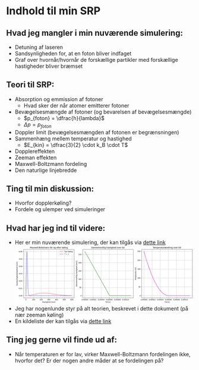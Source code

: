 # Indhold til min SRP

## Hvad jeg mangler i min nuværende simulering:

- Detuning af laseren
- Sandsynligheden for, at en foton bliver indfaget
- Graf over hvornår/hvornår de forskællige partikler med forskællige hastigheder bliver bræmset

## Teori til SRP:

- Absorption og emmission af fotoner
  - Hvad sker der når atomer emitterer fotoner
- Bevægelsesmængde af fotoner (og bevarelsen af bevægelsesmængde)
  - $p_{foton} = \dfrac{h}{lambda}$
  - $\Delta p = p_{foton}$
- Doppler limit (bevægelsesmængden af fotonen er begrænsningen)
- Sammenhæng mellem temperatur og hastighed
  - $E_{kin} = \dfrac{3}{2} \cdot k_B \cdot T$
- Dopplereffekten
- Zeeman effekten
- Maxwell-Boltzmann fordeling
- Den naturlige linjebredde

## Ting til min diskussion:

- Hvorfor dopplerkøling?
- Fordele og ulemper ved simuleringer

## Hvad har jeg ind til videre:

- Her er min nuværende simulering, der kan tilgås via [dette link](Laserkøling.ipynb)
  ![Min simulering](image.png)
- Jeg har nogenlunde styr på alt teorien, beskrevet i dette dokument (på nær zeeman køling)
- En kildeliste der kan tilgås via [dette link](Kildeliste.md)

## Ting jeg gerne vil finde ud af:
- Når temperaturen er for lav, virker Maxwell-Boltzmann fordelingen ikke, hvorfor det? Er der nogen andre måder at se fordelingen på?
